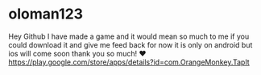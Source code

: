# oloman123
Hey Github I have made a game and it would mean so much to me if you could download it and give me feed back for now it is only on android but ios will come soon thank you so much! :heart:https://play.google.com/store/apps/details?id=com.OrangeMonkey.TapIt
